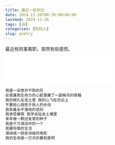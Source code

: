 ```yaml
---
title: 最近一些杂记
date: 2024-11-26T00:39:00+08:00
lastmod: 2024-11-26
tags: [诗]
categories: [牧码人]
slug: poetry
---
```

<!--more-->
最近有同事离职，突然有些感悟。
<!--more-->

<iframe frameborder="no" border="0" marginwidth="0" marginheight="0" width=330 height=86 src="//music.163.com/outchain/player?type=2&id=2131024230&auto=1&height=66"></iframe>
<br>

```go
我是一朵常开不败的花
在我蓬勃生命力的心脏里藏了一副候鸟的骨骼
我的根扎在泥土里 我的心飞在白云上
不要担心我死于旅人的步伐
我有着永不落地的信仰
我承受暴雨 我学会钻会土壤里
来年做一颗迟发芽的种子
我是千万湖泊中的一个
我要将我的生活
演绎成一部史诗级的电影
我的生命是一万次的春和景明
```